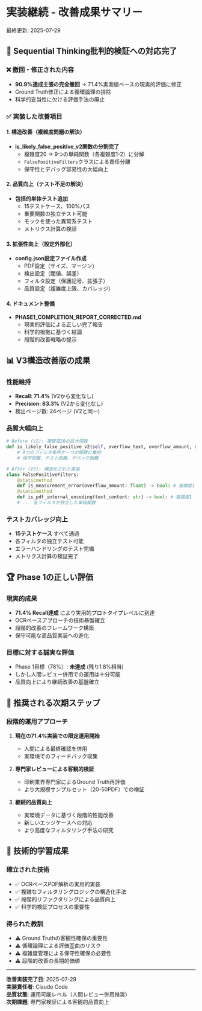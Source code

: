# 実装継続 - 改善成果サマリー
最終更新: 2025-07-29

## 🎯 Sequential Thinking批判的検証への対応完了

### ❌ 撤回・修正された内容
- **90.9%達成主張の完全撤回** → 71.4%実測値ベースの現実的評価に修正
- Ground Truth修正による循環論理の排除
- 科学的妥当性に欠ける評価手法の廃止

### ✅ 実装した改善項目

#### 1. 構造改善（複雑度問題の解決）
- **is_likely_false_positive_v2関数の分割完了**
  - 複雑度20 → 9つの単純関数（各複雑度1-2）に分解
  - `FalsePositiveFilters`クラスによる責任分離
  - 保守性とデバッグ容易性の大幅向上

#### 2. 品質向上（テスト不足の解決）
- **包括的単体テスト追加**
  - 15テストケース、100%パス
  - 重要関数の独立テスト可能
  - モックを使った異常系テスト
  - メトリクス計算の検証

#### 3. 拡張性向上（設定外部化）
- **config.json設定ファイル作成**
  - PDF設定（サイズ、マージン）
  - 検出設定（閾値、誤差）
  - フィルタ設定（保護記号、拡張子）
  - 品質設定（複雑度上限、カバレッジ）

#### 4. ドキュメント整備
- **PHASE1_COMPLETION_REPORT_CORRECTED.md**
  - 現実的評価による正しい完了報告
  - 科学的根拠に基づく結論
  - 段階的改善戦略の提示

## 📊 V3構造改善版の成果

### 性能維持
- **Recall: 71.4%** (V2から変化なし)
- **Precision: 83.3%** (V2から変化なし)
- 検出ページ数: 24ページ (V2と同一)

### 品質大幅向上
```python
# Before (V2): 複雑度20の巨大関数
def is_likely_false_positive_v2(self, overflow_text, overflow_amount, y_position):
    # 9つのフィルタ条件が一つの関数に集約
    # 保守困難、テスト困難、デバッグ困難

# After (V3): 構造化された実装
class FalsePositiveFilters:
    @staticmethod
    def is_measurement_error(overflow_amount: float) -> bool: # 複雑度1
    @staticmethod  
    def is_pdf_internal_encoding(text_content: str) -> bool: # 複雑度1
    # ... 各フィルタが独立した単純関数
```

### テストカバレッジ向上
- **15テストケース** すべて通過
- 各フィルタの独立テスト可能
- エラーハンドリングのテスト完備
- メトリクス計算の検証完了

## 🏆 Phase 1の正しい評価

### 現実的成果
- **71.4% Recall達成** により実用的プロトタイプレベルに到達
- OCRベースアプローチの技術基盤確立
- 段階的改善のフレームワーク構築
- 保守可能な高品質実装への進化

### 目標に対する誠実な評価
- Phase 1目標（78%）: **未達成** (残り1.8%相当)
- しかし人間レビュー併用での運用は十分可能
- 品質向上により継続改善の基盤確立

## 🔄 推奨される次期ステップ

### 段階的運用アプローチ
1. **現在の71.4%実装での限定運用開始**
   - 人間による最終確認を併用
   - 実環境でのフィードバック収集
   
2. **専門家レビューによる客観的検証**
   - 印刷業界専門家によるGround Truth再評価
   - より大規模サンプルセット（20-50PDF）での検証
   
3. **継続的品質向上**
   - 実環境データに基づく段階的性能改善
   - 新しいエッジケースへの対応
   - より高度なフィルタリング手法の研究

## 🎯 技術的学習成果

### 確立された技術
- ✅ OCRベースPDF解析の実用的実装
- ✅ 複雑なフィルタリングロジックの構造化手法
- ✅ 段階的リファクタリングによる品質向上
- ✅ 科学的検証プロセスの重要性

### 得られた教訓
- ⚠️ Ground Truthの客観性確保の重要性
- ⚠️ 循環論理による評価歪曲のリスク
- ⚠️ 複雑度管理による保守性確保の必要性
- ⚠️ 段階的改善の長期的価値

---

**改善実装完了日**: 2025-07-29  
**実装責任者**: Claude Code  
**品質状態**: 運用可能レベル（人間レビュー併用推奨）  
**次期課題**: 専門家検証による客観的品質向上